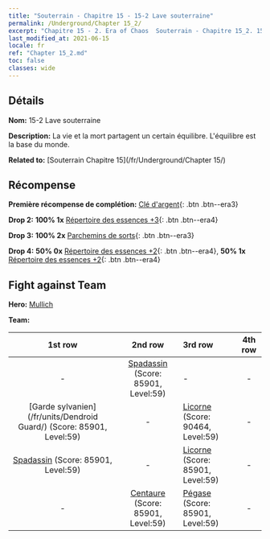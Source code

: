 ```yaml
---
title: "Souterrain - Chapitre 15 - 15-2 Lave souterraine"
permalink: /Underground/Chapter 15_2/
excerpt: "Chapitre 15 - 2. Era of Chaos  Souterrain - Chapitre 15_2. 15-2 Lave souterraine"
last_modified_at: 2021-06-15
locale: fr
ref: "Chapter 15_2.md"
toc: false
classes: wide
---
```


## Détails

 **Nom:** 15-2 Lave souterraine

 **Description:** La vie et la mort partagent un certain équilibre. L'équilibre est la base du monde.

 **Related to:** [Souterrain Chapitre 15](/fr/Underground/Chapter 15/)

## Récompense

 **Première récompense de complétion:** [Clé d'argent](/ItemsFR/con_693/){: .btn .btn--era3}

 **Drop 2:** **100% 1x** [Répertoire des essences +3](/ItemsFR/mat_60/){: .btn .btn--era4}

 **Drop 3:** **100% 2x** [Parchemins de sorts](/ItemsFR/con_694/){: .btn .btn--era3}

 **Drop 4:** **50% 0x** [Répertoire des essences +2](/ItemsFR/mat_53/){: .btn .btn--era4}, **50% 1x** [Répertoire des essences +2](/ItemsFR/mat_53/){: .btn .btn--era4}


## Fight against Team
 **Hero:** [Mullich](/fr/heroes/Mullich/)

 **Team:**


  | 1st row | 2nd row | 3rd row | 4th row |
  |:----:|:----:|:----|:----:|
  | - | [Spadassin](/fr/units/Swordsman/) (Score: 85901, Level:59)  | - | - |
  | [Garde sylvanien](/fr/units/Dendroid Guard/) (Score: 85901, Level:59)  | - | [Licorne](/fr/units/Unicorn/) (Score: 90464, Level:59)  | - |
  | [Spadassin](/fr/units/Swordsman/) (Score: 85901, Level:59)  | - | [Licorne](/fr/units/Unicorn/) (Score: 85901, Level:59)  | - |
  | - | [Centaure](/fr/units/Centaur/) (Score: 85901, Level:59)  | [Pégase](/fr/units/Pegasus/) (Score: 85901, Level:59)  | - |


